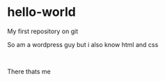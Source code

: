 # hello-world
My first repository on git

So am a wordpress guy but i also know html and css

</br>

There thats me
